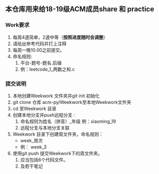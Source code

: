 ## **本仓库用来给18-19级ACM成员share 和 practice**

### 									**Work要求**

1. 每周4道简单，2道中等（**按照进度随时会调整**）
2. 请给出参考代码并打上注释
3. 每周一晚10.00之前提交。
4. 命名规则:
   1. 平台-题号-题名.后缀
   2. 例：leetcode_1_两数之和.c

### **提交说明**

1. 本地创建Weekwork 文件夹并git init 初始化
2. git clone 仓库 acm-py/Weekwork至本地Weekwork文件夹
3. cd 至Weekwork 目录
4. 创建本地分支并push远程分支 :
   1. 命名规则为姓名（拼音）_年级 例：xiaoming_19
   2. 远程分支与本地分支关联
5. Weekwork 目录下创建周文件夹，命名规则：
   - week_周次 
   - 例： week_3
6. 使用git push 提交Weekwork下的周文件夹。
   1. 应当包括6个代码文件。
   2. 及若干笔记

